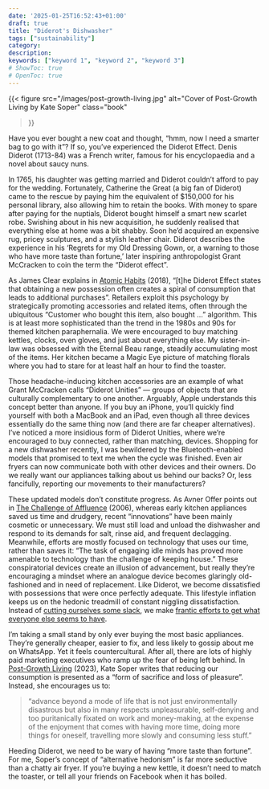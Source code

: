 ```yaml
---
date: '2025-01-25T16:52:43+01:00'
draft: true
title: "Diderot's Dishwasher"
tags: ["sustainability"]
category: 
description:
keywords: ["keyword 1", "keyword 2", "keyword 3"]
# ShowToc: true
# OpenToc: true  
---
```


{{< figure
  src="/images/post-growth-living.jpg"
  alt="Cover of Post-Growth Living by Kate Soper"
  class="book"
>}}

Have you ever bought a new coat and thought, “hmm, now I need a smarter bag to go with it”? If so, you’ve experienced the Diderot Effect. Denis Diderot (1713-84) was a French writer, famous for his encyclopaedia and a novel about saucy nuns.

In 1765, his daughter was getting married and Diderot couldn’t afford to pay for the wedding. Fortunately, Catherine the Great (a big fan of Diderot) came to the rescue by paying him the equivalent of $150,000 for his personal library, also allowing him to retain the books. With money to spare after paying for the nuptials, Diderot bought himself a smart new scarlet robe. Swishing about in his new acquisition, he suddenly realised that everything else at home was a bit shabby. Soon he’d acquired an expensive rug, pricey sculptures, and a stylish leather chair. Diderot describes the experience in his ‘Regrets for my Old Dressing Gown, or, a warning to those who have more taste than fortune,’ later inspiring anthropologist Grant McCracken to coin the term the “Diderot effect”.

As James Clear explains in [Atomic Habits](https://uk.bookshop.org/a/2760/9781847941831) (2018), “[t]he Diderot Effect states that obtaining a new possession often creates a spiral of consumption that leads to additional purchases”. Retailers exploit this psychology by strategically promoting accessories and related items, often through the ubiquitous “Customer who bought this item, also bought …” algorithm. This is at least more sophisticated than the trend in the 1980s and 90s for themed kitchen paraphernalia. We were encouraged to buy matching kettles, clocks, oven gloves, and just about everything else. My sister-in-law was obsessed with the Eternal Beau range, steadily accumulating most of the items. Her kitchen became a Magic Eye picture of matching florals where you had to stare for at least half an hour to find the toaster.

Those headache-inducing kitchen accessories are an example of what Grant McCracken calls “Diderot Unities” — groups of objects that are culturally complementary to one another. Arguably, Apple understands this concept better than anyone. If you buy an iPhone, you’ll quickly find yourself with both a MacBook and an iPad, even though all three devices essentially do the same thing now (and there are far cheaper alternatives). I’ve noticed a more insidious form of Diderot Unities, where we’re encouraged to buy connected, rather than matching, devices. Shopping for a new dishwasher recently, I was bewildered by the Bluetooth-enabled models that promised to text me when the cycle was finished. Even air fryers can now communicate both with other devices and their owners. Do we really want our appliances talking about us behind our backs? Or, less fancifully, reporting our movements to their manufacturers?

These updated models don’t constitute progress. As Avner Offer points out in [The Challenge of Affluence](https://uk.bookshop.org/a/2760/9780199216628) (2006), whereas early kitchen appliances saved us time and drudgery, recent “innovations” have been mainly cosmetic or unnecessary. We must still load and unload the dishwasher and respond to its demands for salt, rinse aid, and frequent declagging. Meanwhile, efforts are mostly focused on technology that uses our time, rather than saves it: “The task of engaging idle minds has proved more amenable to technology than the challenge of keeping house.” These conspiratorial devices create an illusion of advancement, but really they’re encouraging a mindset where an analogue device becomes glaringly old-fashioned and in need of replacement. Like Diderot, we become dissatisfied with possessions that were once perfectly adequate. This lifestyle inflation keeps us on the hedonic treadmill of constant niggling dissatisfaction. Instead of [cutting ourselves some slack](https://catherinepope.com/posts/why-we-should-all-be-slackers/), we make [frantic efforts to get what everyone else seems to have](https://catherinepope.com/posts/keeping-up-with-the-victorians/).

I’m taking a small stand by only ever buying the most basic appliances. They’re generally cheaper, easier to fix, and less likely to gossip about me on WhatsApp. Yet it feels countercultural. After all, there are lots of highly paid marketing executives who ramp up the fear of being left behind. In [Post-Growth Living](https://uk.bookshop.org/a/2760/9781788738903) (2023), Kate Soper writes that reducing our consumption is presented as a “form of sacrifice and loss of pleasure”. Instead, she encourages us to:

>“advance beyond a mode of life that is not just environmentally disastrous but also in many respects unpleasurable, self-denying and too puritanically fixated on work and money-making, at the expense of the enjoyment that comes with having more time, doing more things for oneself, travelling more slowly and consuming less stuff.”

Heeding Diderot, we need to be wary of having “more taste than fortune”. For me, Soper’s concept of “alternative hedonism” is far more seductive than a chatty air fryer. If you’re buying a new kettle, it doesn’t need to match the toaster, or tell all your friends on Facebook when it has boiled.
